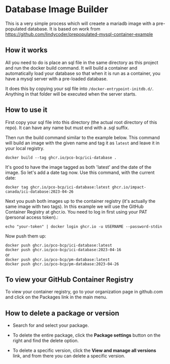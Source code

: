 # Database Image Builder

This is a very simple process which will creaete a mariadb image with a pre-populated database. It is based on work
from https://github.com/lindycoder/prepopulated-mysql-container-example


## How it works

All you need to do is place an sql file in the same directory as this project and run the docker build command.
It will build a container and automatically load your database so that when it is run as a container, you have
a mysql server with a pre-loaded database.

It does this by copying your sql file into `/docker-entrypoint-initdb.d/`. Anything in that folder will be executed
when the server starts.

## How to use it

First copy your sql file into this directory (the actual root directory of this repo). It can have any name but
must end with a .sql suffix.

Then run the build command similar to the example below.
This command will build an image with the given name and tag it as `latest` and leave it in your local registry.

`docker build --tag ghcr.io/pco-bcp/ici-database .`

It's good to have the image tagged as both 'latest' and the date of the image. So let's add a date tag now.
Use this command, with the current date:

`docker tag ghcr.io/pco-bcp/ici-database:latest ghcr.io/impact-canada/ici-database:2023-04-26`

Next you push both images up to the container registry (it's actually the same image with two tags).
In this example we will use the GitHub Container Registry
at ghcr.io. You need to log in first using your PAT (personal access token).:

`echo "your-token" | docker login ghcr.io -u USERNAME --password-stdin`

Now push them up:

`docker push ghcr.io/pco-bcp/ici-database:latest`<br>
`docker push ghcr.io/pco-bcp/ici-database:2023-04-16`<br>
or<br>
`docker push ghcr.io/pco-bcp/pm-database:latest`<br>
`docker push ghcr.io/pco-bcp/pm-database:2023-04-26`

## To view your GitHub Container Registry

To view your container registry, go to your organization page in github.com and click on the Packages link in the main menu.

## How to delete a package or version

- Search for and select your package.

- To delete the entire package, click the **Package settings** button on the right and find the delete option.

- To delete a specific version, click the **View and manage all versions** link, and from there you can delete a specific version.
